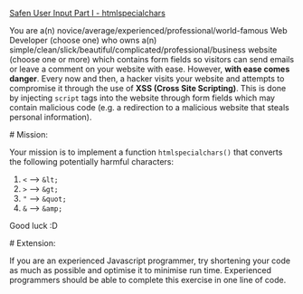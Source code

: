 [Safen User Input Part I - htmlspecialchars](https://www.codewars.com/kata/56bcaedfcf6b7f2125001118)

You are a(n) novice/average/experienced/professional/world-famous Web Developer (choose one) who owns a(n) simple/clean/slick/beautiful/complicated/professional/business website (choose one or more) which contains form fields so visitors can send emails or leave a comment on your website with ease. However, **with ease comes danger**. Every now and then, a hacker visits your website and attempts to compromise it through the use of **XSS (Cross Site Scripting)**. This is done by injecting `script` tags into the website through form fields which may contain malicious code (e.g. a redirection to a malicious website that steals personal information).

\# Mission:

Your mission is to implement a function `htmlspecialchars()` that converts the following potentially harmful characters:

1. `<` --> `&lt;`
2. `>` --> `&gt;`
3. `"` --> `&quot;`
4. `&` --> `&amp;`

Good luck :D

\# Extension:

If you are an experienced Javascript programmer, try shortening your code as much as possible and optimise it to minimise run time. Experienced programmers should be able to complete this exercise in one line of code.